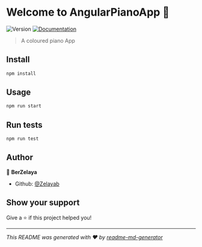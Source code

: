 # Welcome to AngularPianoApp 👋
![Version](https://img.shields.io/badge/version-0.0.0-blue.svg?cacheSeconds=2592000)
[![Documentation](https://img.shields.io/badge/documentation-yes-brightgreen.svg)](https://github.com/zelayab/AngularPiano)

> A coloured piano App

## Install

```sh
npm install
```

## Usage

```sh
npm run start
```

## Run tests

```sh
npm run test
```

## Author

👤 **BerZelaya**

* Github: [@Zelayab](https://github.com/Zelayab)

## Show your support

Give a ⭐️ if this project helped you!


***
_This README was generated with ❤️ by [readme-md-generator](https://github.com/kefranabg/readme-md-generator)_